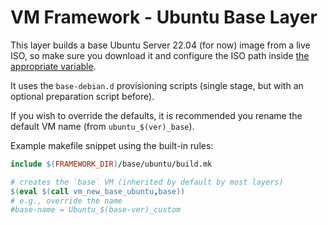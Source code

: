 # VM Framework - Ubuntu Base Layer

This layer builds a base Ubuntu Server 22.04 (for now) image from a live ISO, 
so make sure you download it and configure the ISO path inside [the appropriate
variable](./build.mk).

It uses the `base-debian.d` provisioning scripts (single stage, but with an
optional preparation script before).

If you wish to override the defaults, it is recommended you rename the default
VM name (from `ubuntu_$(ver)_base`).

Example makefile snippet using the built-in rules:
```Makefile
include $(FRAMEWORK_DIR)/base/ubuntu/build.mk

# creates the `base` VM (inherited by default by most layers)
$(eval $(call vm_new_base_ubuntu,base))
# e.g., override the name
#base-name = Ubuntu_$(base-ver)_custom
```
